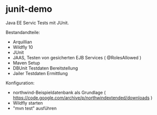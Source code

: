 # junit-demo

Java EE Servic Tests mit JUnit.

Bestandandteile:
- Arquillian
- Wildfly 10
- JUnit
- JAAS, Testen von gesicherten EJB Services ( @RolesAllowed )
- Maven Setup
- DBUnit Testdaten Bereitstellung
- Jailer Testdaten Ermittlung

Konfiguration:
 - northwind-Beispieldatenbank als Grundlage ( https://code.google.com/archive/p/northwindextended/downloads )
 - Wildfly starten
 - "mvn test" ausführen